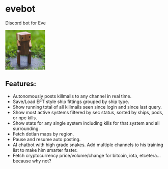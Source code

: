 # evebot
Discord bot for Eve

![logo](https://github.com/admica/evebot/blob/master/images/logo.jpg)

## Features:
* Autonomously posts killmails to any channel in real time.
* Save/Load EFT style ship fittings grouped by ship type.
* Show running total of all killmails seen since login and since last query.
* Show most active systems filtered by sec status, sorted by ships, pods, or npc kills.
* Show stats for any single system including kills for that system and all surrounding.
* Fetch dotlan maps by region.
* Pause and resume auto posting.
* AI chatbot with high grade snakes. Add multiple channels to his training list to make him smarter faster.
* Fetch cryptocurrency price/volume/change for bitcoin, iota, etcetera... because why not?
